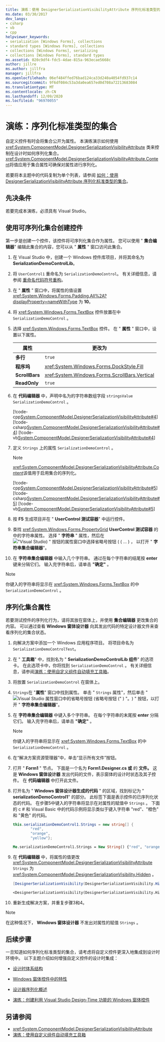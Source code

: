 ```yaml
---
title: 演练：使用 DesignerSerializationVisibilityAttribute 序列化标准类型的集合
ms.date: 03/30/2017
dev_langs:
- csharp
- vb
- cpp
helpviewer_keywords:
- serialization [Windows Forms], collections
- standard types [Windows Forms], collections
- collections [Windows Forms], serializing
- collections [Windows Forms], standard types
ms.assetid: 020c9df4-fdc5-4dae-815a-963ecae5668c
author: jillre
ms.author: jillfra
manager: jillfra
ms.openlocfilehash: 06ef484ffed76bad124ca33d240a4054fd937c14
ms.sourcegitcommit: 9f6df084c53a3da0ea657ed0d708a72213683084
ms.translationtype: MT
ms.contentlocale: zh-CN
ms.lasthandoff: 12/09/2020
ms.locfileid: "96970055"
---
```

# <a name="walkthrough-serialize-collections-of-standard-types"></a>演练：序列化标准类型的集合

自定义控件有时会将集合公开为属性。 本演练演示如何使用 <xref:System.ComponentModel.DesignerSerializationVisibilityAttribute> 类来控制在设计时如何序列化集合。 <xref:System.ComponentModel.DesignerSerializationVisibilityAttribute.Content>将值应用于集合属性可确保对属性进行序列化。

若要将本主题中的代码复制为单个列表，请参阅 [如何：使用 DesignerSerializationVisibilityAttribute 序列化标准类型的集合](/previous-versions/visualstudio/visual-studio-2013/ms171833(v=vs.120))。

## <a name="prerequisites"></a>先决条件

若要完成本演练，必须具有 Visual Studio。

## <a name="create-a-control-with-a-serializable-collection"></a>使用可序列化集合创建控件

第一步是创建一个控件，该控件将可序列化集合作为属性。 您可以使用 " **集合编辑器**" 编辑此集合的内容，您可以从 " **属性** " 窗口访问此集合。

1. 在 Visual Studio 中，创建一个 Windows 控件库项目，并将其命名为 **SerializationDemoControlLib**。

2. 将 `UserControl1` 重命名为 `SerializationDemoControl`。 有关详细信息，请参阅 [重命名代码符号重构](/visualstudio/ide/reference/rename)。

3. 在 " **属性** " 窗口中，将属性的值设置 <xref:System.Windows.Forms.Padding.All%2A?displayProperty=nameWithType> 为 **10**。

4. 将 <xref:System.Windows.Forms.TextBox> 控件放置在中 `SerializationDemoControl` 。

5. 选择 <xref:System.Windows.Forms.TextBox> 控件。 在 " **属性** " 窗口中，设置以下属性。

    |属性|更改为|
    |--------------|---------------|
    |**多行**|`true`|
    |**程序坞**|<xref:System.Windows.Forms.DockStyle.Fill>|
    |**ScrollBars**|<xref:System.Windows.Forms.ScrollBars.Vertical>|
    |**ReadOnly**|`true`|

6. 在 **代码编辑器** 中，声明中名为的字符串数组字段 `stringsValue` `SerializationDemoControl` 。

     [!code-cpp[System.ComponentModel.DesignerSerializationVisibilityAttribute#4](~/samples/snippets/cpp/VS_Snippets_Winforms/System.ComponentModel.DesignerSerializationVisibilityAttribute/cpp/form1.cpp#4)]
     [!code-csharp[System.ComponentModel.DesignerSerializationVisibilityAttribute#4](~/samples/snippets/csharp/VS_Snippets_Winforms/System.ComponentModel.DesignerSerializationVisibilityAttribute/CS/form1.cs#4)]
     [!code-vb[System.ComponentModel.DesignerSerializationVisibilityAttribute#4](~/samples/snippets/visualbasic/VS_Snippets_Winforms/System.ComponentModel.DesignerSerializationVisibilityAttribute/VB/form1.vb#4)]

7. 定义 `Strings` 上的属性 `SerializationDemoControl` 。

   > [!NOTE]
   > <xref:System.ComponentModel.DesignerSerializationVisibilityAttribute.Content>该值用于启用集合的序列化。

   [!code-cpp[System.ComponentModel.DesignerSerializationVisibilityAttribute#5](~/samples/snippets/cpp/VS_Snippets_Winforms/System.ComponentModel.DesignerSerializationVisibilityAttribute/cpp/form1.cpp#5)]
   [!code-csharp[System.ComponentModel.DesignerSerializationVisibilityAttribute#5](~/samples/snippets/csharp/VS_Snippets_Winforms/System.ComponentModel.DesignerSerializationVisibilityAttribute/CS/form1.cs#5)]
   [!code-vb[System.ComponentModel.DesignerSerializationVisibilityAttribute#5](~/samples/snippets/visualbasic/VS_Snippets_Winforms/System.ComponentModel.DesignerSerializationVisibilityAttribute/VB/form1.vb#5)]

8. 按 **F5** 生成项目并在 " **UserControl 测试容器**" 中运行控件。

9. 查找 <xref:System.Windows.Forms.PropertyGrid> **UserControl 测试容器** 的中的字符串属性。 选择 " **字符串** " 属性，然后在 ![ "Visual Studio) " 按钮的属性窗口中选择省略号按钮 ( ( ... ) ， ](./media/visual-studio-ellipsis-button.png) 以打开 " **字符串集合编辑器**"。

10. 在 **字符串集合编辑器** 中输入几个字符串。 通过在每个字符串的结尾按 **enter** 键来分隔它们。 输入完字符串后，请单击 **"确定"** 。

   > [!NOTE]
   > 你键入的字符串将显示在 <xref:System.Windows.Forms.TextBox> 的中 `SerializationDemoControl` 。

## <a name="serialize-a-collection-property"></a>序列化集合属性

若要测试控件的序列化行为，请将其放在窗体上，并使用 **集合编辑器** 更改集合的内容。 可以通过查看 **Windows 窗体设计器** 向其发出代码的特定设计器文件来查看序列化的集合状态。

1. 向解决方案中添加一个 Windows 应用程序项目。 将项目命名为 `SerializationDemoControlTest`。

2. 在 " **工具箱**" 中，找到名为 " **SerializationDemoControlLib 组件**" 的选项卡。 在此选项卡中，你将找到 `SerializationDemoControl` 。 有关详细信息，请参阅[演练：使用自定义组件自动填充工具箱](walkthrough-automatically-populating-the-toolbox-with-custom-components.md)。

3. 将放置 `SerializationDemoControl` 在窗体上。

4. `Strings`在 "**属性**" 窗口中找到属性。 单击 " `Strings` 属性"，然后单击 " ![ Visual Studio 属性窗口中的省略号按钮 (省略号按钮 (" ) "。 ](./media/visual-studio-ellipsis-button.png)) " 按钮，以打开 " **字符串集合编辑器**"。

5. 在 **字符串集合编辑器** 中键入多个字符串。 在每个字符串的末尾按 **enter** 分隔它们。 输入完字符串后，请单击 **"确定"** 。

    > [!NOTE]
    > 你键入的字符串将显示在 <xref:System.Windows.Forms.TextBox> 的中 `SerializationDemoControl` 。

6. 在“解决方案资源管理器”中，单击“显示所有文件”按钮。

7. 打开 " **Form1** " 节点。 下面是一个名为 **Form1.Designer.cs 或** 的 **文件。** 这是 **Windows 窗体设计器** 发出代码的文件，表示窗体的设计时状态及其子控件。 在 **代码编辑器** 中打开此文件。

8. 打开名为 " **Windows 窗体设计器生成的代码** " 的区域，找到标记为 " **serializationDemoControl1**" 的部分。 此标签下面是表示控件的已序列化状态的代码。 在步骤5中键入的字符串将显示在对属性的赋值中 `Strings` 。 下面的 c # 和 Visual Basic 中的代码示例将显示类似于键入字符串 "red"、"橙色" 和 "黄色" 的代码。

    ```csharp
    this.serializationDemoControl1.Strings = new string[] {
            "red",
            "orange",
            "yellow"};
    ```

    ```vb
    Me.serializationDemoControl1.Strings = New String() {"red", "orange", "yellow"}
    ```

9. 在 **代码编辑器** 中，将属性的值更改 <xref:System.ComponentModel.DesignerSerializationVisibilityAttribute> `Strings` 为 <xref:System.ComponentModel.DesignerSerializationVisibility.Hidden> 。

    ```csharp
    [DesignerSerializationVisibility(DesignerSerializationVisibility.Hidden)]
    ```

    ```vb
    <DesignerSerializationVisibility(DesignerSerializationVisibility.Hidden)> _
    ```

10. 重新生成解决方案，并重复步骤3和4。

> [!NOTE]
> 在这种情况下， **Windows 窗体设计器** 不发出对属性的赋值 `Strings` 。

## <a name="next-steps"></a>后续步骤

一旦知道如何序列化标准类型的集合，请考虑将自定义控件更深入地集成到设计时环境中。 以下主题介绍如何增强自定义控件的设计时集成：

- [设计时体系结构](/previous-versions/visualstudio/visual-studio-2013/c5z9s1h4(v=vs.120))

- [Windows 窗体控件中的特性](attributes-in-windows-forms-controls.md)

- [设计器序列化概述](/previous-versions/visualstudio/visual-studio-2013/ms171834(v=vs.120))

- [演练：创建利用 Visual Studio Design-Time 功能的 Windows 窗体控件](creating-a-wf-control-design-time-features.md)

## <a name="see-also"></a>另请参阅

- <xref:System.ComponentModel.DesignerSerializationVisibilityAttribute>
- [演练：使用自定义组件自动填充工具箱](walkthrough-automatically-populating-the-toolbox-with-custom-components.md)

